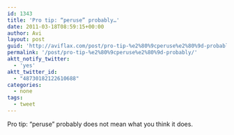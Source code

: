 ```yaml
---
id: 1343
title: 'Pro tip: “peruse” probably…'
date: 2011-03-18T08:59:15+00:00
author: Avi
layout: post
guid: 'http://aviflax.com/post/pro-tip-%e2%80%9cperuse%e2%80%9d-probably/'
permalink: '/post/pro-tip-%e2%80%9cperuse%e2%80%9d-probably/'
aktt_notify_twitter:
  - 'yes'
aktt_twitter_id:
  - "48730182122610688"
categories:
  - none
tags:
  - tweet
---
```

Pro tip: “peruse” probably does not mean what you think it does.